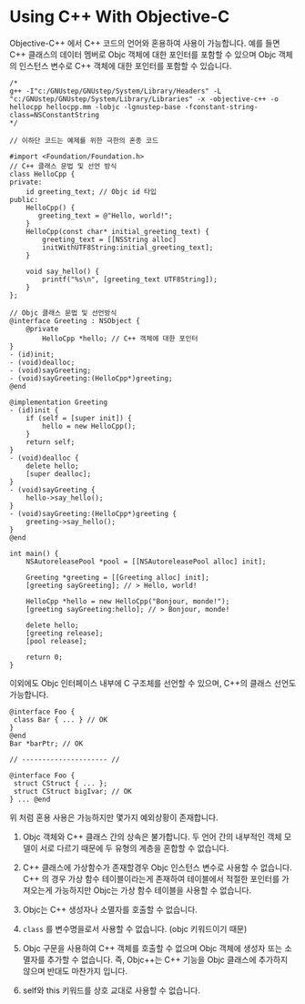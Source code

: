 # Using C++ With Objective-C

Objective-C++ 에서 C++ 코드의 언어와 혼용하여 사용이 가능합니다.
예를 들면 C++ 클래스의 데이터 멤버로 Objc 객체에 대한 포인터를 포함할 수 있으며 Objc 객체의 인스턴스 변수로 C++ 객체에 대한 포인터를 포함할 수 있습니다.

```objc
/*
g++ -I"c:/GNUstep/GNUstep/System/Library/Headers" -L "c:/GNUstep/GNUstep/System/Library/Libraries" -x -objective-c++ -o hellocpp hellocpp.mm -lobjc -lgnustep-base -fconstant-string-class=NSConstantString
*/

// 이하단 코드는 예제를 위한 극한의 혼종 코드

#import <Foundation/Foundation.h>
// C++ 클래스 문법 및 선언 방식
class HelloCpp {
private:
    id greeting_text; // Objc id 타입
public:
    HelloCpp() {
       greeting_text = @"Hello, world!";
    }
    HelloCpp(const char* initial_greeting_text) {
        greeting_text = [[NSString alloc]
        initWithUTF8String:initial_greeting_text];
    }

    void say_hello() {
        printf("%s\n", [greeting_text UTF8String]);
    }
};

// Objc 클래스 문법 및 선언방식
@interface Greeting : NSObject {
    @private
        HelloCpp *hello; // C++ 객체에 대한 포인터
}
- (id)init;
- (void)dealloc;
- (void)sayGreeting;
- (void)sayGreeting:(HelloCpp*)greeting;
@end

@implementation Greeting
- (id)init {
    if (self = [super init]) {
        hello = new HelloCpp();
    }
    return self;
}
- (void)dealloc {
    delete hello;
    [super dealloc];
}
- (void)sayGreeting {
    hello->say_hello();
}
- (void)sayGreeting:(HelloCpp*)greeting {
    greeting->say_hello();
}
@end

int main() {
    NSAutoreleasePool *pool = [[NSAutoreleasePool alloc] init];

    Greeting *greeting = [[Greeting alloc] init];
    [greeting sayGreeting]; // > Hello, world!

    HelloCpp *hello = new HelloCpp("Bonjour, monde!");
    [greeting sayGreeting:hello]; // > Bonjour, monde!

    delete hello;
    [greeting release];
    [pool release];

    return 0;
}
```

이외에도 Objc 인터페이스 내부에 C 구조체를 선언할 수 있으며, C++의 클래스 선언도 가능합니다.

```objc
@interface Foo {
 class Bar { ... } // OK
}
@end
Bar *barPtr; // OK

// --------------------- //

@interface Foo {
 struct CStruct { ... };
 struct CStruct bigIvar; // OK
} ... @end
```

위 처럼 혼용 사용은 가능하지만 몇가지 예외상황이 존재합니다.

1. Objc 객체와 C++ 클래스 간의 상속은 불가합니다. 두 언어 간의 내부적인 객체 모델이 서로 다르기 때문에 두 유형의 계층을 혼합할 수 없습니다.

2. C++ 클래스에 가상함수가 존재할경우 Objc 인스턴스 변수로 사용할 수 없습니다. C++ 의 경우 가상 함수 테이블이라는게 존재하여 테이블에서 적절한 포인터를 가져오는게 가능하지만 Objc는 가상 함수 테이블을 사용할 수 없습니다.

3. Objc는 C++ 생성자나 소멸자를 호출할 수 없습니다.

4. `class` 를 변수명을로서 사용할 수 없습니다. (objc 키워드이기 때문)

5. Objc 구문을 사용하여 C++ 객체를 호출할 수 없으며 Objc 객체에 생성자 또는 소멸자를 추가할 수 없습니다. 즉, Objc++는 C++ 기능을 Objc 클래스에 추가하지 않으며 반대도 마찬가지 입니다.

6. self와 this 키워드를 상호 교대로 사용할 수 없습니다.